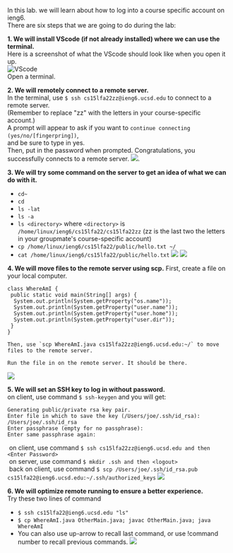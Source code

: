 In this lab. we will learn about  how to log into a course specific account on ieng6.<br/>
There are six steps that we are going to do during the lab:

**1. We will install VScode (if not already installed) where we can use the terminal.**<br/>
  Here is a screenshot of what the VScode should look like when you open it up.<br/>
  ![VScode](https://github.com/KaronLan/cse15l-lab-reports/blob/main/lab-1-screenshots/Part%201.png) <br/>
  Open a terminal.


**2. We will remotely connect to a remote server.**<br/>
  In the terminal, use `$ ssh cs15lfa22zz@ieng6.ucsd.edu` to connect to a remote server.<br/>
  (Remember to replace "zz" with the letters in your course-specific account.)<br/>
  A prompt will appear to ask if you want to `continue connecting (yes/no/[fingerpring])`,<br/>
  and be sure to type in yes.<br/>
  Then, put in the password when prompted. Congratulations, you successfully connects to a remote server.
  ![](https://github.com/KaronLan/cse15l-lab-reports/blob/main/lab-1-screenshots/Part%204.png).

**3. We will try some command on the server to get an idea of what we can do with it.**
  * `cd~`
  * `cd`
  * `ls -lat`
  * `ls -a`
  * `ls <directory>` where `<directory>` is `/home/linux/ieng6/cs15lfa22/cs15lfa22zz`
                                      (zz is the last two  the letters in your 
                                      groupmate's course-specific account)
  * `cp /home/linux/ieng6/cs15lfa22/public/hello.txt ~/`
  * `cat /home/linux/ieng6/cs15lfa22/public/hello.txt`
  ![](https://github.com/KaronLan/cse15l-lab-reports/blob/main/lab-1-screenshots/Part%205-1.png)
  ![](https://github.com/KaronLan/cse15l-lab-reports/blob/main/lab-1-screenshots/Part%205-2.png)


**4. We will move files to the remote server using scp.**
  First, create a file on your local computer.
  ```
  class WhereAmI {  
   public static void main(String[] args) {  
    System.out.println(System.getProperty("os.name"));  
    System.out.println(System.getProperty("user.name"));  
    System.out.println(System.getProperty("user.home"));  
    System.out.println(System.getProperty("user.dir"));  
   }  
  }
  ```
    Then, use `scp WhereAmI.java cs15lfa22zz@ieng6.ucsd.edu:~/` to move files to the remote server.
    
    Run the file in on the remote server. It should be there.
    
  ![](https://github.com/KaronLan/cse15l-lab-reports/blob/main/lab-1-screenshots/Part%206.png)



**5. We will set an SSH key to log in without password.<br/>**
  on client, use command `$ ssh-keygen` and you will get:<br/>
  ```
  Generating public/private rsa key pair.
  Enter file in which to save the key (/Users/joe/.ssh/id_rsa): /Users/joe/.ssh/id_rsa
  Enter passphrase (empty for no passphrase): 
  Enter same passphrase again: 
  ```
  &nbsp;on client, use command `$ ssh cs15lfa22zz@ieng6.ucsd.edu and then <Enter Password>`<br/>
  &nbsp;on server, use command `$ mkdir .ssh and then <logout>`<br/>
  &nbsp;back on client, use command `$ scp /Users/joe/.ssh/id_rsa.pub cs15lfa22@ieng6.ucsd.edu:~/.ssh/authorized_keys`
  ![](https://github.com/KaronLan/cse15l-lab-reports/blob/main/lab-1-screenshots/Part%207.png)


**6. We will optimize remote running to ensure a better experience.<br/>**
  Try these two lines of command<br/>
  * `$ ssh cs15lfa22@ieng6.ucsd.edu "ls"`<br/>
  * `$ cp WhereAmI.java OtherMain.java; javac OtherMain.java; java WhereAmI`<br/>
  * You can also use up-arrow to recall last command, or use !command number to recall previous commands.
 ![](https://github.com/KaronLan/cse15l-lab-reports/blob/main/lab-1-screenshots/Part%208.png)
